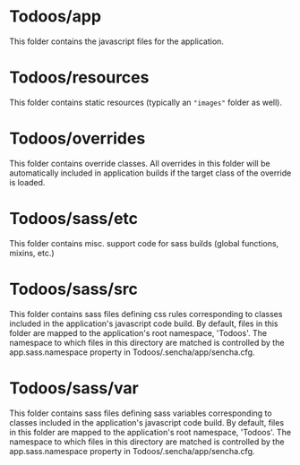 # Todoos/app

This folder contains the javascript files for the application.

# Todoos/resources

This folder contains static resources (typically an `"images"` folder as well).

# Todoos/overrides

This folder contains override classes. All overrides in this folder will be 
automatically included in application builds if the target class of the override
is loaded.

# Todoos/sass/etc

This folder contains misc. support code for sass builds (global functions, 
mixins, etc.)

# Todoos/sass/src

This folder contains sass files defining css rules corresponding to classes
included in the application's javascript code build.  By default, files in this 
folder are mapped to the application's root namespace, 'Todoos'. The
namespace to which files in this directory are matched is controlled by the
app.sass.namespace property in Todoos/.sencha/app/sencha.cfg. 

# Todoos/sass/var

This folder contains sass files defining sass variables corresponding to classes
included in the application's javascript code build.  By default, files in this 
folder are mapped to the application's root namespace, 'Todoos'. The
namespace to which files in this directory are matched is controlled by the
app.sass.namespace property in Todoos/.sencha/app/sencha.cfg. 
